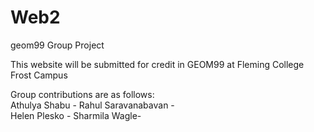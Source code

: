# Web2
geom99 Group Project

This website will be submitted for credit in GEOM99 at Fleming College Frost Campus

Group contributions are as follows:  
Athulya Shabu - 
Rahul Saravanabavan -  
Helen Plesko - 
Sharmila Wagle- 
